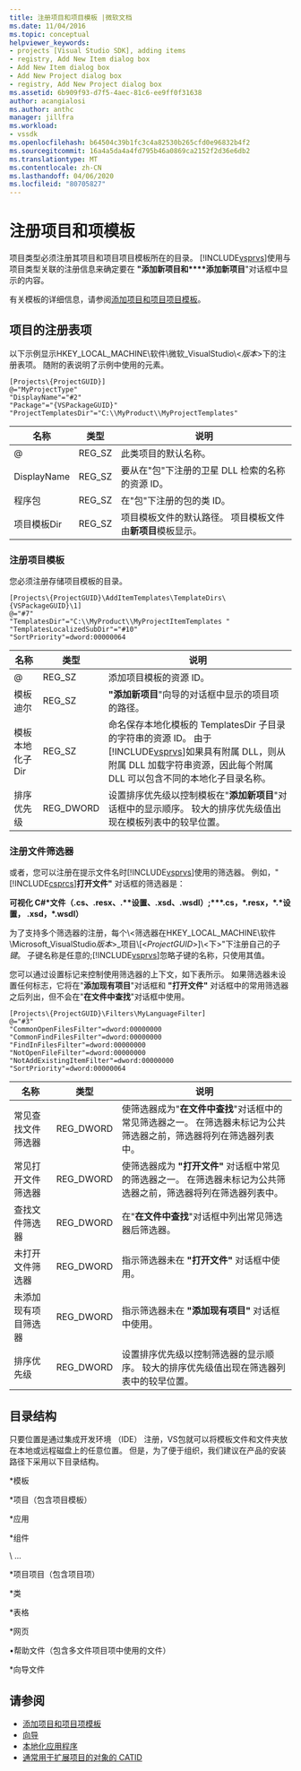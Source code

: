```yaml
---
title: 注册项目和项目模板 |微软文档
ms.date: 11/04/2016
ms.topic: conceptual
helpviewer_keywords:
- projects [Visual Studio SDK], adding items
- registry, Add New Item dialog box
- Add New Item dialog box
- Add New Project dialog box
- registry, Add New Project dialog box
ms.assetid: 6b909f93-d7f5-4aec-81c6-ee9ff0f31638
author: acangialosi
ms.author: anthc
manager: jillfra
ms.workload:
- vssdk
ms.openlocfilehash: b64504c39b1fc3c4a82530b265cfd0e96832b4f2
ms.sourcegitcommit: 16a4a5da4a4fd795b46a0869ca2152f2d36e6db2
ms.translationtype: MT
ms.contentlocale: zh-CN
ms.lasthandoff: 04/06/2020
ms.locfileid: "80705827"
---
```

# <a name="registering-project-and-item-templates"></a>注册项目和项模板
项目类型必须注册其项目和项目项目模板所在的目录。 [!INCLUDE[vsprvs](../../code-quality/includes/vsprvs_md.md)]使用与项目类型关联的注册信息来确定要在 **"添加新项目和****添加新项目**"对话框中显示的内容。

 有关模板的详细信息，请参阅[添加项目和项目项目模板](../../extensibility/internals/adding-project-and-project-item-templates.md)。

## <a name="registry-entries-for-projects"></a>项目的注册表项
 以下示例显示HKEY_LOCAL_MACHINE\软件\微软_VisualStudio\\<*版本*>下的注册表项。 随附的表说明了示例中使用的元素。

```
[Projects\{ProjectGUID}]
@="MyProjectType"
"DisplayName"="#2"
"Package"="{VSPackageGUID}"
"ProjectTemplatesDir"="C:\\MyProduct\\MyProjectTemplates"
```

|名称|类型|说明|
|----------|----------|-----------------|
|@|REG_SZ|此类项目的默认名称。|
|DisplayName|REG_SZ|要从在"包"下注册的卫星 DLL 检索的名称的资源 ID。|
|程序包|REG_SZ|在"包"下注册的包的类 ID。|
|项目模板Dir|REG_SZ|项目模板文件的默认路径。 项目模板文件由**新项目**模板显示。|

### <a name="registering-item-templates"></a>注册项目模板
 您必须注册存储项目模板的目录。

```
[Projects\{ProjectGUID}\AddItemTemplates\TemplateDirs\{VSPackageGUID}\1]
@="#7"
"TemplatesDir"="C:\\MyProduct\\MyProjectItemTemplates "
"TemplatesLocalizedSubDir"="#10"
"SortPriority"=dword:00000064
```

| 名称 | 类型 | 说明 |
|--------------------------|-----------| - |
| @ | REG_SZ | 添加项目模板的资源 ID。 |
| 模板迪尔 | REG_SZ | **"添加新项目**"向导的对话框中显示的项目项的路径。 |
| 模板本地化子 Dir | REG_SZ | 命名保存本地化模板的 TemplatesDir 子目录的字符串的资源 ID。 由于[!INCLUDE[vsprvs](../../code-quality/includes/vsprvs_md.md)]如果具有附属 DLL，则从附属 DLL 加载字符串资源，因此每个附属 DLL 可以包含不同的本地化子目录名称。 |
| 排序优先级 | REG_DWORD | 设置排序优先级以控制模板在"**添加新项目**"对话框中的显示顺序。 较大的排序优先级值出现在模板列表中的较早位置。 |

### <a name="registering-file-filters"></a>注册文件筛选器
 或者，您可以注册在提示文件名时[!INCLUDE[vsprvs](../../code-quality/includes/vsprvs_md.md)]使用的筛选器。 例如，"[!INCLUDE[csprcs](../../data-tools/includes/csprcs_md.md)]**打开文件"** 对话框的筛选器是：

 **可视化 C#\*文件（.cs、.resx、.\*\*设置、.xsd、.wsdl）;\*\*\*.cs，\*.resx，\*.\*设置， .xsd，\*.wsdl）**

 为了支持多个筛选器的注册，每个\\<筛选器在HKEY_LOCAL_MACHINE\软件\Microsoft_VisualStudio*版本*>_项目\\[\<*ProjectGUID*>]\\<下>"下注册自己的子*键*。 子键名称是任意的;[!INCLUDE[vsprvs](../../code-quality/includes/vsprvs_md.md)]忽略子键的名称，只使用其值。

 您可以通过设置标记来控制使用筛选器的上下文，如下表所示。 如果筛选器未设置任何标志，它将在"**添加现有项目**"对话框和 **"打开文件"** 对话框中的常用筛选器之后列出，但不会在"**在文件中查找**"对话框中使用。

```
[Projects\{ProjectGUID}\Filters\MyLanguageFilter]
@="#3"
"CommonOpenFilesFilter"=dword:00000000
"CommonFindFilesFilter"=dword:00000000
"FindInFilesFilter"=dword:00000000
"NotOpenFileFilter"=dword:00000000
"NotAddExistingItemFilter"=dword:00000000
"SortPriority"=dword:00000064
```

|名称|类型|说明|
|----------|----------|-----------------|
|常见查找文件筛选器|REG_DWORD|使筛选器成为"**在文件中查找**"对话框中的常见筛选器之一。 在筛选器未标记为公共筛选器之前，筛选器将列在筛选器列表中。|
|常见打开文件筛选器|REG_DWORD|使筛选器成为 **"打开文件"** 对话框中常见的筛选器之一。 在筛选器未标记为公共筛选器之前，筛选器将列在筛选器列表中。|
|查找文件筛选器|REG_DWORD|在"**在文件中查找**"对话框中列出常见筛选器后筛选器。|
|未打开文件筛选器|REG_DWORD|指示筛选器未在 **"打开文件"** 对话框中使用。|
|未添加现有项目筛选器|REG_DWORD|指示筛选器未在 **"添加现有项目"** 对话框中使用。|
|排序优先级|REG_DWORD|设置排序优先级以控制筛选器的显示顺序。 较大的排序优先级值出现在筛选器列表中的较早位置。|

## <a name="directory-structure"></a>目录结构
 只要位置是通过集成开发环境 （IDE） 注册，VS包就可以将模板文件和文件夹放在本地或远程磁盘上的任意位置。 但是，为了便于组织，我们建议在产品的安装路径下采用以下目录结构。

 *模板

 *项目（包含项目模板）

 *应用

 *组件

 \ ...

 *项目项目（包含项目项）

 *类

 *表格

 *网页

 •帮助文件（包含多文件项目项中使用的文件）

 *向导文件

## <a name="see-also"></a>请参阅

- [添加项目和项目项模板](../../extensibility/internals/adding-project-and-project-item-templates.md)
- [向导](../../extensibility/internals/wizards.md)
- [本地化应用程序](../../ide/globalizing-and-localizing-applications.md)
- [通常用于扩展项目的对象的 CATID](../../extensibility/internals/catids-for-objects-that-are-typically-used-to-extend-projects.md)
